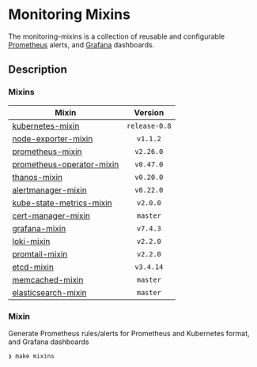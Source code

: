 # Monitoring Mixins

The monitoring-mixins is a collection of reusable and configurable
[Prometheus](https://prometheus.io/) alerts, and [Grafana](https://grafana.com)
dashboards.

## Description

### Mixins

| Mixin | Version |
|-------|:-------:|
| [kubernetes-mixin](https://monitoring.mixins.dev/kubernetes) | `release-0.8` |
| [node-exporter-mixin](https://monitoring.mixins.dev/node-exporter) | `v1.1.2` |
| [prometheus-mixin](https://monitoring.mixins.dev/prometheus) | `v2.26.0` |
| [prometheus-operator-mixin](https://monitoring.mixins.dev/prometheus-operator) | `v0.47.0` |
| [thanos-mixin](https://monitoring.mixins.dev/thanos) | `v0.20.0` |
| [alertmanager-mixin](https://monitoring.mixins.dev/alertmanager) | `v0.22.0` |
| [kube-state-metrics-mixin](https://monitoring.mixins.dev/kube-state-metrics) | `v2.0.0` |
| [cert-manager-mixin](https://monitoring.mixins.dev/cert-manager) | `master` |
| [grafana-mixin](https://github.com/grafana/grafana/tree/master/grafana-mixin) | `v7.4.3` |
| [loki-mixin](https://github.com/grafana/loki/tree/master/production/loki-mixin) | `v2.2.0`  |
| [promtail-mixin](https://monitoring.mixins.dev/promtail) | `v2.2.0` |
| [etcd-mixin](https://github.com/etcd-io/etcd/tree/master/Documentation/etcd-mixin) | `v3.4.14` |
| [memcached-mixin](https://monitoring.mixins.dev/memcached) | `master` |
| [elasticsearch-mixin](https://github.com/grafana/jsonnet-libs/tree/master/elasticsearch-mixin) | `master` |

### Mixin

Generate Prometheus rules/alerts for Prometheus and Kubernetes format, and Grafana dashboards

```shell
❯ make mixins
```

